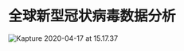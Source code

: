 # 全球新型冠状病毒数据分析

![Kapture 2020-04-17 at 15.17.37](https://klause-blog-pictures.oss-cn-shanghai.aliyuncs.com/ipic/2020-04-17-071855.gif)

